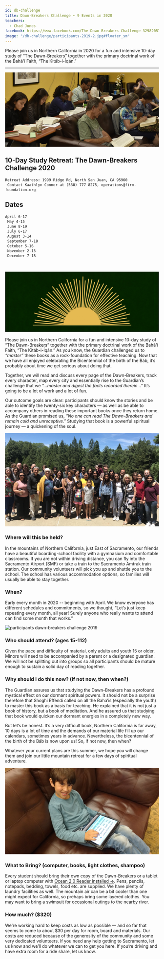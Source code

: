 ```yaml
---
id: db-challenge
title: Dawn-Breakers Challenge ~ 9 Events in 2020
teachers:
  - Chad Jones
facebook: https://www.facebook.com/The-Dawn-Breakers-Challenge-329820570524376/
image: "/db-challenge/participants-2019-2.jpg#floater_sm"
---
```


Please join us in Northern California in 2020 for a fun and intensive 10-day study of “The Dawn-Breakers” together with the primary doctrinal work of the Bahá'í Faith, “The Kitáb-i-Íqán.”

---

![dawn-breakers challenge study class](/db-challenge/db-banner-2019.jpg#full)

## 10-Day Study Retreat: The Dawn-Breakers Challenge 2020

```
Retreat Address: 1999 Ridge Rd, North San Juan, CA 95960
 Contact Kaathlyn Connor at (530) 777 8275, operations@firm-foundation.org
```

## Dates
```
April 6-17
 May 4-15
 June 8-19
 July 6-17
 August 3-14
 September 7-18
 October 5-16
 November 2-13
 December 7-18
```


<br>

![db](/courses/db-sun.jpg#floater)

Please join us in Northern California for a fun and intensive 10-day study of “The Dawn-Breakers” together with the primary doctrinal work of the Bahá'í Faith, “The Kitáb-i-Íqán.” As you know, the Guardian challenged us to *“master”* these books as a rock-foundation for effective teaching. Now that we have all enjoyed celebrating the Bicentennial of the birth of the Báb, it’s probably about time we get serious about doing that.

Together, we will read and discuss every page of the Dawn-Breakers, track every character, map every city and essentially rise to the Guardian’s challenge that we *“...master and digest the facts recorded therein...”* It’s going to be a lot of work and a lot of fun.

Our outcome goals are clear: participants should know the stories and be able to identify the twenty-six key characters — as well as be able to accompany others in reading these important books once they return home.  As the Guardian promised us, *“No one can read The Dawn-Breakers and remain cold and unreceptive.”* Studying that book is a powerful spiritual journey — a quickening of the soul.





![group photo of dawn-breakers challenge 2019 participants](/db-challenge/db-chall-jul-2019.jpg#floater)
### Where will this be held?

In the mountains of Northern California, just East of Sacramento, our friends have a beautiful boarding-school facility with a gymnasium and comfortable classrooms. If you are not within driving distance, you can fly into the Sacramento Airport (SMF) or take a train to the Sacramento Amtrak train station. Our community volunteers will pick you up and shuttle you to the school. The school has various accommodation options, so families will usually be able to stay together.

### When?

Early every month in 2020 -- beginning with April. We know everyone has different schedules and commitments, so we thought, “Let’s just keep repeating every month, all year! Surely anyone who really wants to attend can find some month that works.”



![participants dawn-breakers challenge 2019](/db-challenge/participants.jpg#floater)
### Who should attend? (ages 15-112)

Given the pace and difficulty of material, only adults and youth 15 or older. Minors will need to be accompanied by a parent or a designated guardian. We will not be splitting out into groups so all participants should be mature enough to sustain a solid day of reading together.

### Why should I do this now? (if not now, then when?)

The Guardian assures us that studying the Dawn-Breakers has a profound mystical effect on our dormant spiritual powers. It should not be a surprise therefore that Shoghi Effendi called on all the Baha’is (especially the youth) to master this book as a basis for teaching. He explained that it is not just a book of history, but a book of meditation. And he assured us that studying that book would quicken our dormant energies in a completely new way.

But let’s be honest. It’s a very difficult book, Northern California is far away, 10 days is a lot of time and the demands of our material life fill up our calendars, sometimes years in advance. Nevertheless, the bicentennial of the birth of the Báb is now upon us! So, if not now, then when?

Whatever your current plans are this summer, we hope you will change them and join our little mountain retreat for a few days of spiritual adventure.


![bring Ocean 2.0](/db-challenge/bayan-db-challenge.jpg#floater)
### What to Bring? (computer, books, light clothes, shampoo)

Every student should bring their own copy of the Dawn-Breakers or a tablet or laptop computer with [Ocean 2.0 Reader installed →](/ocean). Pens, pencils, notepads, bedding, towels, food etc. are supplied. We have plenty of laundry facilities as well. The mountain air can be a bit cooler than one might expect for California, so prehaps bring some layered clothes. You may want to bring a swimsuit for occasional outings to the nearby river.

### How much? ($320)

We're working hard to keep costs as low as possible — and so far that seems to come to about $30 per day for room, board and materials. Our costs are reduced because of the generosity of the community and some very dedicated volunteers. If you need any help getting to Sacramento, let us know and we’ll do whatever we can to get you here. If you’re driving and have extra room for a ride share, let us know.

<br><br><br><br>
